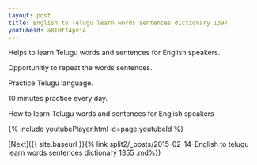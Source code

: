 ```yaml
---
layout: post
title: English to Telugu learn words sentences dictionary 1397 
youtubeId: a8IHtf4pvi4
---
```

 
 
Helps to learn Telugu words and sentences for English speakers.

Opportunitiy to repeat the words sentences. 

Practice Telugu language. 
 
10 minutes practice every day. 
 
How to learn Telugu words and sentences for English speakers 
 
{% include youtubePlayer.html id=page.youtubeId %}
 
 
[Next]({{ site.baseurl }}{% link  split2/_posts/2015-02-14-English to telugu learn words sentences dictionary 1355 .md%})
 
